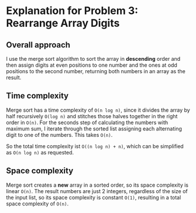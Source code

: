 # Explanation for Problem 3: Rearrange Array Digits

## Overall approach

I use the merge sort algorithm to sort the array in **descending** order and then assign digits at even positions
to one number and the ones at odd positions to the second number, returning both numbers in an array as the result.

## Time complexity

Merge sort has a time complexity of `O(n log n)`, since it divides the array by half recursively `O(log n)` and
stitches those halves together in the right order in `O(n)`. For the seconds step of calculating the numbers with
maximum sum, I iterate through the sorted list assigning each alternating digit to one of the numbers. This takes 
`O(n)`.

So the total time complexity ist `O((n log n) + n)`, which can be simplified as `O(n log n)` as requested.

## Space complexity

Merge sort creates a **new** array in a sorted order, so its space complexity is linear `O(n)`. The result numbers are 
just 2 integers, regardless of the size of the input list, so its space complexity is constant `O(1)`, resulting in a
total space complexity of `O(n)`.